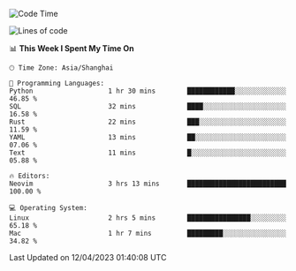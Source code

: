 <!--START_SECTION:waka-->
![Code Time](http://img.shields.io/badge/Code%20Time-1%2C285%20hrs%2029%20mins-blue)

![Lines of code](https://img.shields.io/badge/From%20Hello%20World%20I%27ve%20Written-256.8%20thousand%20lines%20of%20code-blue)

📊 **This Week I Spent My Time On** 

```text
🕑︎ Time Zone: Asia/Shanghai

💬 Programming Languages: 
Python                   1 hr 30 mins        ████████████░░░░░░░░░░░░░   46.85 % 
SQL                      32 mins             ████░░░░░░░░░░░░░░░░░░░░░   16.58 % 
Rust                     22 mins             ███░░░░░░░░░░░░░░░░░░░░░░   11.59 % 
YAML                     13 mins             ██░░░░░░░░░░░░░░░░░░░░░░░   07.06 % 
Text                     11 mins             █░░░░░░░░░░░░░░░░░░░░░░░░   05.88 % 

🔥 Editors: 
Neovim                   3 hrs 13 mins       █████████████████████████   100.00 % 

💻 Operating System: 
Linux                    2 hrs 5 mins        ████████████████░░░░░░░░░   65.18 % 
Mac                      1 hr 7 mins         █████████░░░░░░░░░░░░░░░░   34.82 % 
```


 Last Updated on 12/04/2023 01:40:08 UTC
<!--END_SECTION:waka-->
